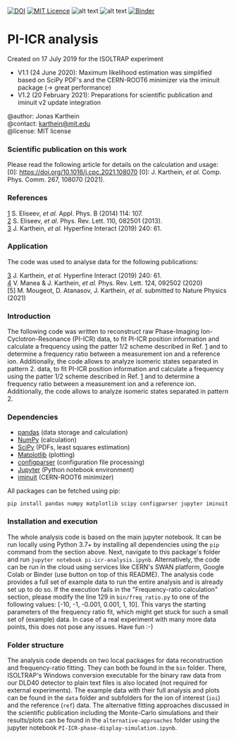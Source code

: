 [![DOI](https://zenodo.org/badge/203128425.svg)](https://zenodo.org/badge/latestdoi/203128425) [![MIT Licence](https://img.shields.io/badge/License-MIT-red)](https://opensource.org/licenses/mit-license.php) ![alt text](https://img.shields.io/badge/Python-3.x-brightgreen 'Supported platform') ![alt text](https://img.shields.io/badge/Tested%20on-Mac%2FLinux%2FWindows-brightgreen 'Supported platform') [![Binder](https://mybinder.org/badge_logo.svg)](https://mybinder.org/v2/gh/jonas-ka/pi-icr-analysis/HEAD)



# PI-ICR analysis

Created on 17 July 2019 for the ISOLTRAP experiment
- V1.1 (24 June 2020): Maximum likelihood estimation was simplified based on SciPy PDF's and the CERN-ROOT6 minimizer via the iminuit package (→ great performance)
- V1.2 (20 February 2021): Preparations for scientific publication and iminuit v2 update integration

@author: Jonas Karthein<br>
@contact: karthein@mit.edu<br>
@license: MIT license

### Scientific publication on this work
Please read the following article for details on the calculation and usage:<br>
[0]: https://doi.org/10.1016/j.cpc.2021.108070
[0]: J. Karthein, _et al._ Comp. Phys. Comm. 267, 108070 (2021).<br>

### References
[1]: https://doi.org/10.1007/s00340-013-5621-0
[2]: https://doi.org/10.1103/PhysRevLett.110.082501
[3]: https://doi.org/10.1007/s10751-019-1601-z
[4]: https://doi.org/10.1103/PhysRevLett.124.092502

[1] S. Eliseev, _et al._ Appl. Phys. B (2014) 114: 107.<br>
[2] S. Eliseev, _et al._ Phys. Rev. Lett. 110, 082501 (2013).<br>
[3] J. Karthein, _et al._ Hyperfine Interact (2019) 240: 61.<br>

### Application

The code was used to analyse data for the following publications:

[3] J. Karthein, _et al._ Hyperfine Interact (2019) 240: 61.<br>
[4] V. Manea & J. Karthein, _et al._ Phys. Rev. Lett. 124, 092502 (2020)<br>
[5] M. Mougeot, D. Atanasov, J. Karthein, _et al._ submitted to Nature Physics (2021)<br>

### Introduction

The following code was written to reconstruct raw Phase-Imaging Ion-Cyclotron-Resonance (PI-ICR) data, to fit PI-ICR position information and calculate a frequency using the patter 1/2 scheme described in Ref. [1] and to determine a frequency ratio between a measurement ion and a reference ion. Additionally, the code allows to analyze isomeric states separated in pattern 2.
 data, to fit PI-ICR position information and calculate a frequency using the patter 1/2 scheme described in Ref. [1] and to determine a frequency ratio between a measurement ion and a reference ion. Additionally, the code allows to analyze isomeric states separated in pattern 2.

### Dependencies

* [pandas](https://pandas.pydata.org/) (data storage and calculation)
* [NumPy](http://www.numpy.org/) (calculation)
* [SciPy](http://www.scipy.org/) (PDFs, least squares estimation)
* [Matplotlib](https://matplotlib.org/) (plotting)
* [configparser](https://docs.python.org/3/library/configparser.html) (configuration file processing)
* [Jupyter](https://jupyter.org) (Python notebook environment)
* [iminuit](https://iminuit.readthedocs.io/en/stable/) (CERN-ROOT6 minimizer)

All packages can be fetched using pip:

`pip install pandas numpy matplotlib scipy configparser jupyter iminuit`

### Installation and execution

The whole analysis code is based on the main jupyter notebook. It can be run locally using Python 3.7+ by installing all dependencies using the `pip` command from the section above. Next, navigate to this package's folder and run `jupyter notebook pi-icr-analysis.ipynb`. Alternatively, the code can be run in the cloud using services like CERN's SWAN platform, Google Colab or Binder (use button on top of this README). The analysis code provides a full set of example data to run the entire analysis and is already set up to do so. If the execution fails in the "Frequency-ratio calculation" section, please modify the line 129 in `bin/freq_ratio.py` to one of the following values: [-10, -1, -0.001, 0.001, 1, 10]. This varys the starting parameters of the frequency ratio fit, which might get stuck for such a small set of (example) data. In case of a real experiment with many more data points, this does not pose any issues. Have fun :-)

### Folder structure

The analysis code depends on two local packages for data reconstruction and frequency-ratio fitting. They can both be found in the `bin` folder. There, ISOLTRAP's Windows conversion executable for the binary raw data from our DLD40 detector to plain text files is also located (not required for external experiments). The example data with their full analysis and plots can be found in the `data` folder and subfolders for the ion of interest (`ioi`) and the reference (`ref`) data. The alternative fitting approaches discussed in the scientific publication including the Monte-Carlo simulations and their results/plots can be found in the `alternative-approaches` folder using the jupyter notebook `PI-ICR-phase-display-simulation.ipynb`.
